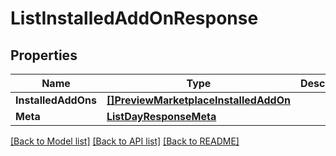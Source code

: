 # ListInstalledAddOnResponse

## Properties

Name | Type | Description | Notes
------------ | ------------- | ------------- | -------------
**InstalledAddOns** | [**[]PreviewMarketplaceInstalledAddOn**](preview.marketplace.installed_add_on.md) |  | [optional] 
**Meta** | [**ListDayResponseMeta**](ListDayResponse_meta.md) |  | [optional] 

[[Back to Model list]](../README.md#documentation-for-models) [[Back to API list]](../README.md#documentation-for-api-endpoints) [[Back to README]](../README.md)


